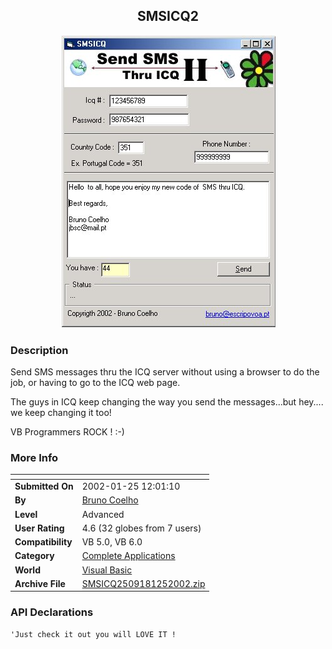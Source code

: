 ﻿<div align="center">

## SMSICQ2

<img src="PIC2002125737472572.jpg">
</div>

### Description

Send SMS messages thru the ICQ server without using a browser to do the job, or having to go to the ICQ web page.

The guys in ICQ keep changing the way you send the messages...but hey.... we keep changing it too!

VB Programmers ROCK ! :-)
 
### More Info
 


<span>             |<span>
---                |---
**Submitted On**   |2002-01-25 12:01:10
**By**             |[Bruno Coelho](https://github.com/Planet-Source-Code/PSCIndex/blob/master/ByAuthor/bruno-coelho.md)
**Level**          |Advanced
**User Rating**    |4.6 (32 globes from 7 users)
**Compatibility**  |VB 5\.0, VB 6\.0
**Category**       |[Complete Applications](https://github.com/Planet-Source-Code/PSCIndex/blob/master/ByCategory/complete-applications__1-27.md)
**World**          |[Visual Basic](https://github.com/Planet-Source-Code/PSCIndex/blob/master/ByWorld/visual-basic.md)
**Archive File**   |[SMSICQ2509181252002\.zip](https://github.com/Planet-Source-Code/bruno-coelho-smsicq2__1-31170/archive/master.zip)

### API Declarations

```
'Just check it out you will LOVE IT !
```





